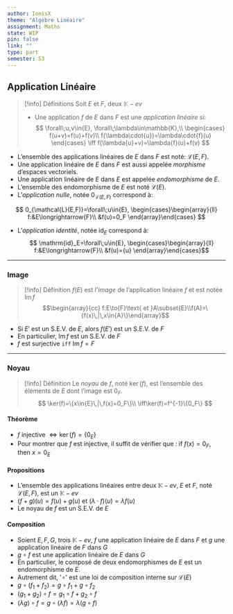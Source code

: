 ```yaml
---
author: IonisX
theme: "Algèbre Linéaire"
assignment: Maths
state: WIP
pin: false
link: ""
type: part
semester: S3
---
```

## Application Linéaire
>[!info] Définitions
>Soit $E$ et $F$, deux $\mathbb{K}-ev$
>+ Une application $f$ de $E$ dans $F$ est une _application linéaire_ si:
>$$ \forall\;u,v\in{E}, \forall\;\lambda\in\mathbb{K},\\ \begin{cases} f(u+v)=f(u)+f(v)\\ f(\lambda\cdot{u})=\lambda\cdot{f}(u) \end{cases} \iff f(\lambda{u}+v)=\lambda{f}(u)+f(v) $$

+ L’ensemble des applications linéaires de $E$ dans $F$ est noté: $\mathcal{L}(E,F)$.
+ Une application linéaire de $E$ dans $F$ est aussi appelée _morphisme_ d’espaces vectoriels.
+ Une application linéaire de $E$ dans $E$ est appelée _endomorphisme_ de $E$.
+ L’ensemble des endomorphisme de $E$ est noté $\mathcal{L}(E)$.
+ L’_application nulle_, notée $0_{\mathcal{L}(E,F)}$ correspond à:

$$
0_{\mathcal{L}(E,F)}=\forall\;u\in{E},
\begin{cases}\begin{array}{ll}
	f:&E\longrightarrow{F}\\
	&f(u)=0_F
\end{array}\end{cases}
$$

+ L’_application identité_, notée $\mathrm{id}_E$ correspond à:
$$
\mathrm{id}_E=\forall\;u\in{E},
\begin{cases}\begin{array}{ll}
	f:&E\longrightarrow{F}\\
	&f(u)={u}
\end{array}\end{cases}$$
---
### Image
>[!info] Définition
>$f(E)$ est _l’image_ de l’application linéaire $f$ et est notée $\mathrm{Im}\,f$
>$$\begin{array}{cc}
f:E\to{F}\text{ et }A\subset{E}\\f(A)=\{f(x)\,|\,x\in{A}\}\end{array}$$

- Si $E'$ est un S.E.V. de $E$, alors $f(E')$ est un S.E.V. de $F$
- En particulier, $\mathrm{Im}\,f$ est un S.E.V. de $F$
- $f$ est surjective `iff` $\mathrm{Im}\,f=F$
---
### Noyau
>[!info] Définition
>Le _noyau_ de $f$, noté $\ker(f)$, est l’ensemble des éléments de $E$ dont l’image est $0_F$.
>$$ \ker(f)=\{x\in{E}\,|\,f(x)=0_F\}\\ \iff\ker(f)=f^{-1}\{0_F\} $$

#### Théorème
- $f$ injective $\iff\ker(f)=\{0_E\}$
- Pour montrer que $f$ est injective, il suffit de vérifier que : $\text{if }f(x)=0_F,\text{ then }x=0_E$

#### Propositions
- L’ensemble des applications linéaires entre deux $\mathbb{K}-ev,\;E\text{ et }F$, noté $\mathcal{L}(E,F)$, est un $\mathbb{K}-ev$
- $(f+g)(u)=f(u)+g(u)\text{ et }(\lambda\cdot{f})(u)=\lambda{f}(u)$
- Le noyau de $f$ est un S.E.V. de $E$

#### Composition
- Soient $E,F,G$, trois $\mathbb{K}-ev$, $f$ une application linéaire de $E$ dans $F$ et $g$ une application linéaire de $F$ dans $G$
- $g\circ{f}$ est une application linéaire de $E$ dans $G$
- En particulier, le composé de deux endomorphismes de $E$ est un endomorphisme de $E$.
- Autrement dit, '$\circ$' est une loi de composition interne sur $\mathcal{L}(E)$
- $g\circ(f_1+f_2)=g\circ{f_1}+g\circ{f_2}$
- $(g_1+g_2)\circ{f}=g_1\circ{f}+g_2\circ{f}$
- $(\lambda{g})\circ{f}=g\circ(\lambda{f})=\lambda(g\circ{f})$